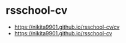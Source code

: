# rsschool-cv
* https://nikita9901.github.io/rsschool-cv/cv
* https://nikita9901.github.io/rsschool-cv
